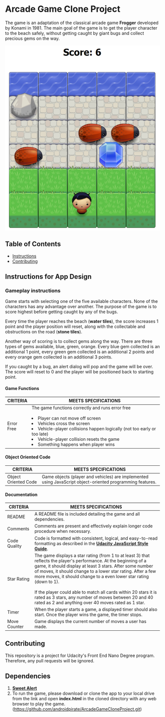 # Arcade Game Clone Project

The game is an adaptation of the classical arcade game **Frogger** developed by Konami in 1981. The main goal of the game is to get the player character to the beach safely, without getting caught by giant bugs and collect precious gems on the way.

<p align="center">
  <img src="images/game_screen_cap.png">
</p>

## Table of Contents

* [Instructions](#instructions)
* [Contributing](#contributing)

## Instructions for App Design

### Gameplay instructions

Game starts with selecting one of the five available characters. None of the characters has any advantage over another. The purpose of the game is to score highest before getting caught by any of the bugs.

Every time the player reaches the beach (**water tiles**), the score increases 1 point and the player position will reset, along with the collectable and obstructions on the road (**stone tiles**).

Another way of scoring is to collect gems along the way. There are three types of gems available, blue, green, orange. Every blue gem collected is an additional 1 point, every green gem collected is an additional 2 points and every orange gem collected is an additional 3 points.

If you caught by a bug, an alert dialog will pop and the game will be over. The score will reset to 0 and the player will be positioned back to starting point.

#### Game Functions

|  CRITERIA| MEETS SPECIFICATIONS   |
|---|---|
| Error Free |  The game functions correctly and runs error free <br><br> <li> Player can not move off screen <br> <li> Vehicles cross the screen <li> Vehicle-player collisions happen logically (not too early or too late) <li> Vehicle-player collision resets the game <li> Something happens when player wins |

#### Object Oriented Code

|  CRITERIA| MEETS SPECIFICATIONS   |
|---|---|
| Object Oriented Code |  Game objects (player and vehicles) are implemented using JavaScript object-oriented programming features. |

#### Documentation

|  CRITERIA| MEETS SPECIFICATIONS   |
|---|---|
| README  |  A README file is included detailing the game and all dependencies. |
| Comments  |  Comments are present and effectively explain longer code procedure when necessary. |
| Code Quality  |  Code is formatted with consistent, logical, and easy-to-read formatting as described in the [**Udacity JavaScript Style Guide**](http://udacity.github.io/frontend-nanodegree-styleguide/javascript.html).  |
| Star Rating  |  The game displays a star rating (from 1 to at least 3) that reflects the player's performance. At the beginning of a game, it should display at least 3 stars. After some number of moves, it should change to a lower star rating. After a few more moves, it should change to a even lower star rating (down to 1).<br><br> If the player could able to match all cards within 20 stars it is rated as 3 stars, any number of moves between 20 and 40 rated as 2 and anything over 40 moves rated as 1 star. |
| Timer  | When the player starts a game, a displayed timer should also start. Once the player wins the game, the timer stops.  |
| Move Counter  | 	Game displays the current number of moves a user has made. |

## Contributing

This repository is a project for Udacity's Front End Nano Degree program. Therefore, any pull requests will be ignored.


## Dependencies

1. [**Sweet Alert**](https://sweetalert.js.org/guides/)
2. To run the game, please download or clone the app to your local drive from the link and open **index.html** in the cloned directory with any web browser to play the game. (https://github.com/androidpirate/ArcadeGameCloneProject.git)
